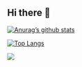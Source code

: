 ## Hi there 👋


[![Anurag’s github stats](https://github-readme-stats.vercel.app/api?username=SaeedHemmati80)](https://github.com/SaeedHemmati80)

[![Top Langs](https://github-readme-stats.vercel.app/api/top-langs/?username=SaeedHemmati80&layout=compact)](https://github.com/SaeedHemmati80)

![](https://img.shields.io/badge/Code-React-informational?style=flat&logo=Kotlin&color=ae34eb)

